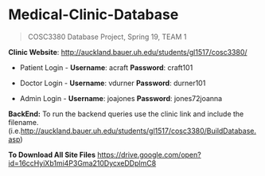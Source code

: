 ﻿# Medical-Clinic-Database

> COSC3380 Database Project, Spring 19, TEAM 1


**Clinic Website**: http://auckland.bauer.uh.edu/students/gl1517/cosc3380/

- Patient Login -
**Username**: acraft
**Password**: craft101

- Doctor Login - 
**Username**: vdurner
**Password**: durner101

- Admin Login - 
**Username**: joajones
**Password**: jones72joanna

**BackEnd:**
To run the backend queries use the clinic link and include the filename.
(i.e.http://auckland.bauer.uh.edu/students/gl1517/cosc3380/BuildDatabase.asp)

**To Download All Site Files**
https://drive.google.com/open?id=16ccHyiXb1mi4P3Gma210DycxeDDplmC8
